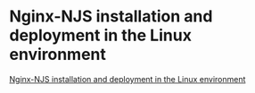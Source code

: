 # Nginx-NJS installation and deployment in the Linux environment
[Nginx-NJS installation and deployment in the Linux environment](https://aiwithcloud.com/2022/09/16/nginx_njs_installation_and_deployment_in_the_linux_environment/)